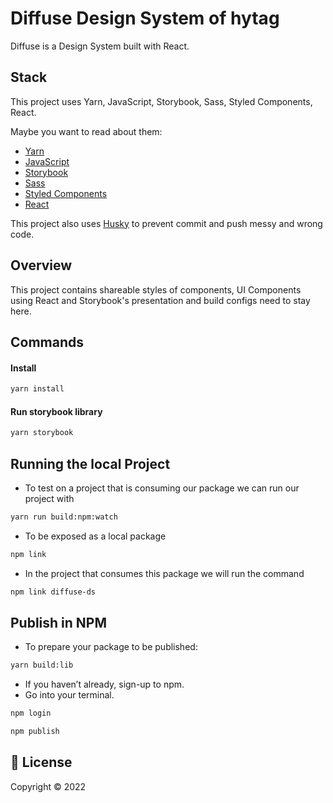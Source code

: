 
# Diffuse Design System of hytag

Diffuse is a Design System built with React.

## Stack

This project uses Yarn, JavaScript, Storybook, Sass, Styled Components, React.

Maybe you want to read about them:

- [Yarn](https://classic.yarnpkg.com/en/docs/getting-started)
- [JavaScript](https://www.javascript.com/)
- [Storybook](https://storybook.js.org/)
- [Sass](https://sass-lang.com/)
- [Styled Components](https://styled-components.com/)
- [React](https://reactjs.org/)

This project also uses [Husky](https://github.com/typicode/husky) to prevent commit and push messy and wrong code.

## Overview

This project contains shareable styles of components, UI Components using React and Storybook's presentation and build configs need to stay here.

## Commands

#### Install
```sh
yarn install
```
#### Run storybook library

```sh
yarn storybook
```

## Running the local Project

- To test on a project that is consuming our package we can run our project with
``` sh
yarn run build:npm:watch
```

- To be exposed as a local package
``` sh
npm link
```

- In the project that consumes this package we will run the command
``` sh
npm link diffuse-ds
```

## Publish in NPM

- To prepare your package to be published:
``` sh
yarn build:lib
```

- If you haven’t already, sign-up to npm. 
- Go into your terminal.
``` sh
npm login
```

``` sh
npm publish
```


## 📝 License

Copyright © 2022
